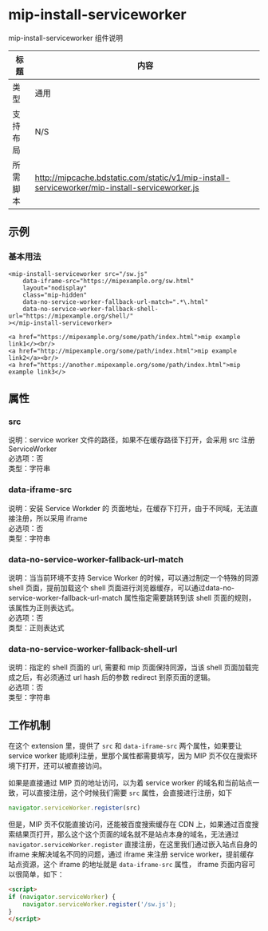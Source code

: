 # mip-install-serviceworker

mip-install-serviceworker 组件说明

标题|内容
----|----
类型|通用
支持布局|N/S
所需脚本|http://mipcache.bdstatic.com/static/v1/mip-install-serviceworker/mip-install-serviceworker.js

## 示例

### 基本用法

```
<mip-install-serviceworker src="/sw.js"
    data-iframe-src="https://mipexample.org/sw.html"
    layout="nodisplay"
    class="mip-hidden"
    data-no-service-worker-fallback-url-match=".*\.html"
    data-no-service-worker-fallback-shell-url="https://mipexample.org/shell/"
></mip-install-serviceworker>

<a href="https://mipexample.org/some/path/index.html">mip example link1</><br/>
<a href="http://mipexample.org/some/path/index.html">mip example link2</a><br/>
<a href="https://another.mipexample.org/some/path/index.html">mip example link3</>
```

## 属性

### src

说明：service worker 文件的路径，如果不在缓存路径下打开，会采用 src 注册 ServiceWorker  
必选项：否  
类型：字符串

### data-iframe-src

说明：安装 Service Workder 的 页面地址，在缓存下打开，由于不同域，无法直接注册，所以采用 iframe  
必选项：否  
类型：字符串

### data-no-service-worker-fallback-url-match

说明：当当前环境不支持 Service Worker 的时候，可以通过制定一个特殊的同源 shell 页面，提前加载这个 shell 页面进行浏览器缓存，可以通过data-no-service-worker-fallback-url-match 属性指定需要跳转到该 shell 页面的规则，该属性为正则表达式。  
必选项：否  
类型：正则表达式

### data-no-service-worker-fallback-shell-url

说明：指定的 shell 页面的 url, 需要和 mip 页面保持同源，当该 shell 页面加载完成之后，有必须通过 url hash 后的参数 redirect 到原页面的逻辑。  
必选项：否  
类型：字符串

## 工作机制

在这个 extension 里，提供了 `src` 和 `data-iframe-src` 两个属性，如果要让 service worker 能顺利注册，里那个属性都需要填写，因为 MIP 页不仅在搜索环境下打开，还可以被直接访问。

如果是直接通过 MIP 页的地址访问，以为着 service worker 的域名和当前站点一致，可以直接注册，这个时候我们需要 `src` 属性，会直接进行注册，如下

```javascript
navigator.serviceWorker.register(src)
```

但是，MIP 页不仅能直接访问，还能被百度搜索缓存在 CDN 上，如果通过百度搜索结果页打开，那么这个这个页面的域名就不是站点本身的域名，无法通过 `navigator.serviceWorker.register` 直接注册，在这里我们通过嵌入站点自身的 iframe 来解决域名不同的问题，通过 iframe 来注册 service worker，提前缓存站点资源，这个 iframe 的地址就是 `data-iframe-src` 属性， iframe 页面内容可以很简单，如下：

```html
<script>
if (navigator.serviceWorker) {
    navigator.serviceWorker.register('/sw.js');
}
</script>
```
